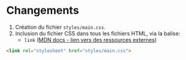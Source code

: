 # Changements

 1. Création du fichier `styles/main.css`. 
 2. Inclusion du fichier CSS dans tous les fichiers HTML, via la balise:
    - `link` ([MDN docs - lien vers des ressources externes](https://developer.mozilla.org/fr/docs/Web/HTML/Element/link))

```html
<link rel="stylesheet" href="styles/main.css">
```
 